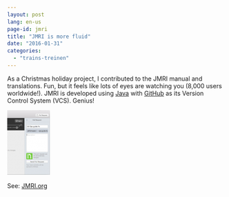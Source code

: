 ```yaml
---
layout: post
lang: en-us
page-id: jmri
title: "JMRI is more fluid"
date: "2016-01-31"
categories:
  - "trains-treinen"
---
```


As a Christmas holiday project, I contributed to the JMRI manual and translations.
Fun, but it feels like lots of eyes are watching you (8,000 users worldwide!). JMRI
is developed using [Java](http://www.oracle.com/technetwork/java/index.html) with [GitHub](https://github.com/) as its Version Control System (VCS).
Genius!

![GitDsktopPR](/assets/img/blog/GitDsktopPR-99x150.png)

See: [JMRI.org](https://jmri.org/)
